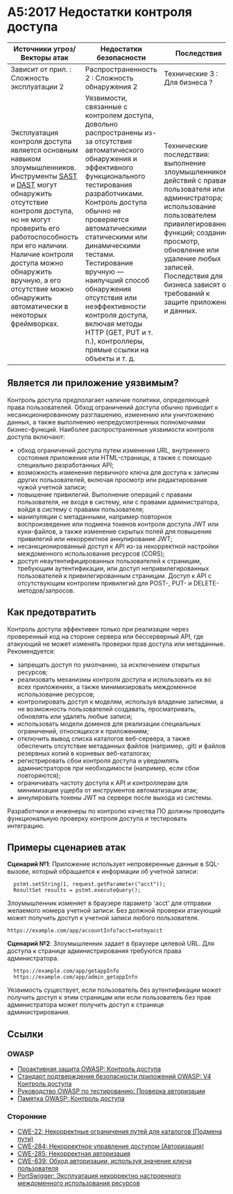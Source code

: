 # A5:2017 Недостатки контроля доступа

| Источники угроз/Векторы атак | Недостатки безопасности  | Последствия |
| -- | -- | -- |
| Зависит от прил. : Сложность эксплуатации 2 | Распространенность 2 : Сложность обнаружения 2 | Технические 3 : Для бизнеса ? |
| Эксплуатация контроля доступа является основным навыком злоумышленников. Инструменты [SAST](https://owasp.org/www-community/Source_Code_Analysis_Tools) и [DAST](https://owasp.org/www-community/Vulnerability_Scanning_Tools) могут обнаружить отсутствие контроля доступа, но не могут проверить его работоспособность при его наличии. Наличие контроля доступа можно обнаружить вручную, а его отсутствие можно обнаружить автоматически в некоторых фреймворках.| Уязвимости, связанные с контролем доступа, довольно распространены из-за отсутствия автоматического обнаружения и эффективного функционального тестирования разработчиками. Контроль доступа обычно не проверяется автоматическими статическими или динамическими тестами. Тестирование вручную — наилучший способ обнаружения отсутствия или неэффективности контроля доступа, включая методы HTTP (GET, PUT и т. п.), контроллеры, прямые ссылки на объекты и т. д. | Технические последствия: выполнение злоумышленником действий с правами пользователя или администратора; использование пользователем привилегированных функций; создание, просмотр, обновление или удаление любых записей. Последствия для бизнеса зависят от требований к защите приложения и данных. |

## Является ли приложение уязвимым?

Контроль доступа предполагает наличие политики, определяющей права пользователей. Обход ограничений доступа обычно приводит к несанкционированному разглашению, изменению или уничтожению данных, а также выполнению непредусмотренных полномочиями бизнес-функций. Наиболее распространенные уязвимости контроля доступа включают:

* обход ограничений доступа путем изменения URL, внутреннего состояния приложения или HTML-страницы, а также с помощью специально разработанных API;
* возможность изменения первичного ключа для доступа к записям других пользователей, включая просмотр или редактирование чужой учетной записи;
* повышение привилегий. Выполнение операций с правами пользователя, не входя в систему, или с правами администратора, войдя в систему с правами пользователя;
* манипуляции с метаданными, например повторное воспроизведение или подмена токенов контроля доступа JWT или куки-файлов, а также изменение скрытых полей для повышения привилегий или некорректное аннулирование JWT;
* несанкционированный доступ к API из-за некорректной настройки междоменного использования ресурсов (CORS);
* доступ неаутентифицированных пользователей к страницам, требующим аутентификации, или доступ непривилегированных пользователей к привилегированным страницам. Доступ к API с отсутствующим контролем привилегий для POST-, PUT- и DELETE-методов/запросов.

## Как предотвратить

Контроль доступа эффективен только при реализации через проверенный код на стороне сервера или беcсерверный API, где атакующий не может изменять проверки прав доступа или метаданные. Рекомендуется:

* запрещать доступ по умолчанию, за исключением открытых ресурсов;
* реализовать механизмы контроля доступа и использовать их во всех приложениях, а также минимизировать междоменное использование ресурсов;
* контролировать доступ к моделям, используя владение записями, а не возможность пользователей создавать, просматривать, обновлять или удалять любые записи;
* использовать модели доменов для реализации специальных ограничений, относящихся к приложениям;
* отключить вывод списка каталогов веб-сервера, а также обеспечить отсутствие метаданных файлов (например, .git) и файлов резервных копий в корневых веб-каталогах;
* регистрировать сбои контроля доступа и уведомлять администраторов при необходимости (например, если сбои повторяются);
* ограничивать частоту доступа к API и контроллерам для минимизации ущерба от инструментов автоматизации атак;
* аннулировать токены JWT на сервере после выхода из системы.

Разработчики и инженеры по контролю качества ПО должны проводить функциональную проверку контроля доступа и тестировать интеграцию.

## Примеры сценариев атак

**Сценарий №1**: Приложение использует непроверенные данные в SQL-вызове, который обращается к информации об учетной записи:

```
  pstmt.setString(1, request.getParameter("acct"));
  ResultSet results = pstmt.executeQuery();
```

Злоумышленник изменяет в браузере параметр 'acct' для отправки желаемого номера учетной записи. Без должной проверки атакующий может получить доступ к учетной записи любого пользователя.

`https://example.com/app/accountInfo?acct=notmyacct`

**Сценарий №2**: Злоумышленник задает в браузере целевой URL. Для доступа к странице администрирования требуются права администратора.

```
  https://example.com/app/getappInfo
  https://example.com/app/admin_getappInfo
```

Уязвимость существует, если пользователь без аутентификации может получить доступ к этим страницам или если пользователь без прав администратора может получить доступ к странице администрирования.

## Ссылки

### OWASP

* [Проактивная защита OWASP: Контроль доступа](https://owasp.org/www-project-proactive-controls/v3/en/c7-enforce-access-controls)
* [Стандарт подтверждения безопасности приложений OWASP: V4 Контроль доступа](https://github.com/OWASP/ASVS/blob/v4.0.2/4.0/en/0x11-V2-Authentication.md)
* [Руководство OWASP по тестированию: Проверка авторизации](https://owasp.org/www-project-web-security-testing-guide/latest/4-Web_Application_Security_Testing/05-Authorization_Testing/README)
* [Памятка OWASP: Контроль доступа](https://cheatsheetseries.owasp.org/cheatsheets/Access_Control_Cheat_Sheet.html)

### Сторонние

* [CWE-22: Некорректные ограничения путей для каталогов (Подмена пути)](https://cwe.mitre.org/data/definitions/22.html)
* [CWE-284: Некорректное управление доступом (Авторизация)](https://cwe.mitre.org/data/definitions/284.html)
* [CWE-285: Некорректная авторизация](https://cwe.mitre.org/data/definitions/285.html)
* [CWE-639: Обход авторизации, используя значение ключа пользователя](https://cwe.mitre.org/data/definitions/639.html)
* [PortSwigger: Эксплуатация некорректно настроенного междоменного использования ресурсов](https://portswigger.net/research/exploiting-cors-misconfigurations-for-bitcoins-and-bounties)